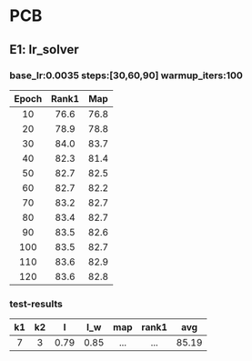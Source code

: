# PCB
## E1: lr_solver
### base_lr:0.0035 steps:[30,60,90] warmup_iters:100
 |Epoch|Rank1|Map|
 |:------:|:------:|:------:|
 |10|76.6|76.8|
 |20|78.9|78.8|
 |30|84.0|83.7|
 |40|82.3|81.4|
 |50|82.7|82.5|
 |60|82.7|82.2|
 |70|83.2|82.7|
 |80|83.4|82.7|
 |90|83.5|82.6|
 |100|83.5|82.7|
 |110|83.6|82.9|
 |120|83.6|82.8|
### test-results
|k1|k2|l|l_w|map|rank1|avg|
|:---:|:---:|:---:|:---:|:---:|:---:|:---:|
|7|3|0.79|0.85|...|...|85.19|


